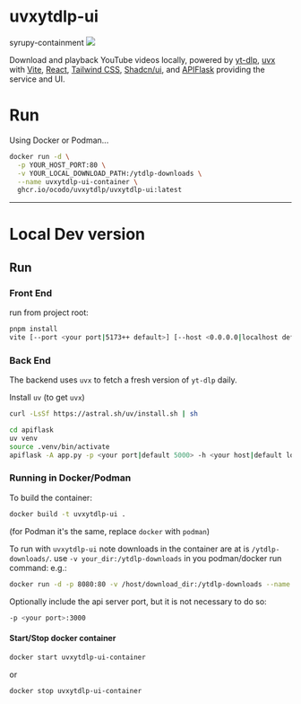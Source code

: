 # uvxytdlp-ui

syrupy-containment
[![](https://img.shields.io/badge/SYRUPY-CONTAINMENT-blue?style=for-the-badge)](https://github.com/ocodo/uvxytlp/pkgs/container/uvxytdlp%2Fuvxytdlp-ui)

Download and playback YouTube videos locally, powered by [yt-dlp](https://github.com/yt-dlp/yt-dlp), [uvx](https://astral.sh/uv) with [Vite](https://vitejs.dev), [React](https://react.dev), [Tailwind CSS](https://tailwindcss.com), [Shadcn/ui](https://ui.shadcn.com), and [APIFlask](https://apiflask.com) providing the service and UI.

# Run

Using Docker or Podman... 

```bash
docker run -d \
  -p YOUR_HOST_PORT:80 \
  -v YOUR_LOCAL_DOWNLOAD_PATH:/ytdlp-downloads \
  --name uvxytdlp-ui-container \
  ghcr.io/ocodo/uvxytdlp/uvxytdlp-ui:latest
```

- - -

# Local Dev version

## Run

### Front End

run from project root:

```sh
pnpm install
vite [--port <your port|5173++ default>] [--host <0.0.0.0|localhost default>
```

### Back End

The backend uses `uvx` to fetch a fresh version of `yt-dlp` daily.

Install `uv` (to get `uvx`)

```sh
curl -LsSf https://astral.sh/uv/install.sh | sh
```

```sh
cd apiflask
uv venv
source .venv/bin/activate
apiflask -A app.py -p <your port|default 5000> -h <your host|default localhost>
```

### Running in Docker/Podman

To build the container:

```sh
docker build -t uvxytdlp-ui .
```

(for Podman it's the same, replace `docker` with `podman`)

To run with `uvxytdlp-ui` note downloads in the container are at is `/ytdlp-downloads/`. use `-v your_dir:/ytdlp-downloads` in you podman/docker run command: e.g.:

```sh
docker run -d -p 8080:80 -v /host/download_dir:/ytdlp-downloads --name uvxytdlp-ui-container uvxytdlp-ui
```

Optionally include the api server port, but it is not necessary to do so:

```sh
-p <your port>:3000
```

#### Start/Stop docker container

```sh
docker start uvxytdlp-ui-container
```

or

```sh
docker stop uvxytdlp-ui-container
```
